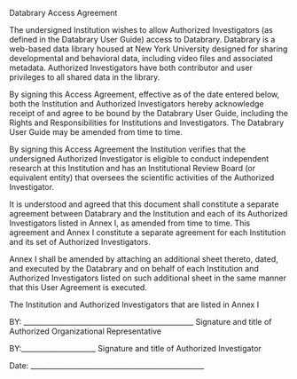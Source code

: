 ﻿Databrary Access AgreementThe undersigned Institution wishes to allow Authorized Investigators (as defined in the Databrary User Guide) access to Databrary. Databrary is a web-based data library housed at New York University designed for sharing developmental and behavioral data, including video files and associated metadata. Authorized Investigators have both contributor and user privileges to all shared data in the library.By signing this Access Agreement, effective as of the date entered below, both the Institution and Authorized Investigators hereby acknowledge receipt of and agree to be bound by the Databrary User Guide, including the Rights and Responsibilities for Institutions and Investigators. The Databrary User Guide may be amended from time to time.  By signing this Access Agreement the Institution verifies that the undersigned Authorized Investigator is eligible to conduct independent research at this Institution and has an Institutional Review Board (or equivalent entity) that oversees the scientific activities of the Authorized Investigator. It is understood and agreed that this document shall constitute a separate agreement between Databrary and the Institution and each of its Authorized Investigators listed in Annex I, as amended from time to time. This agreement and Annex I constitute a separate agreement for each Institution and its set of Authorized Investigators. Annex I shall be amended by attaching an additional sheet thereto, dated, and executed by the Databrary and on behalf of each Institution and Authorized Investigators listed on such additional sheet in the same manner that this User Agreement is executed. The Institution and Authorized Investigators that are listed in Annex I BY:  ________________________________________________Signature and title of Authorized Organizational Representative BY:_____________________Signature and title of Authorized InvestigatorDate: _________________________________________________
